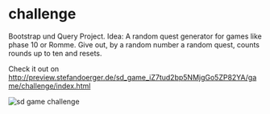 # challenge

Bootstrap und Query Project.
Idea: A random quest generator for games like phase 10 or Romme.
Give out, by a random number a random quest, counts rounds up to ten and resets.

Check it out on http://preview.stefandoerger.de/sd_game_iZ7tud2bp5NMjgGo5ZP82YA/game/challenge/index.html

![sd game challenge](https://lh5.googleusercontent.com/h6w9QXAngfJrH9hS59IREaYs_tzzbhmoZMOx-e565lBQwj7OP7HeqOyvsx5t_L47acf_RnM_kSSkrcWam5P9=w1920-h877)
